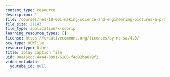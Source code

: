 ```yaml
---
content_type: resource
description: ''
file: /courses/res-10-001-making-science-and-engineering-pictures-a-practical-guide-to-presenting-your-work-spring-2016/00e46ccc4aa438916100f4d92ba8a9f2_AJdBJFlkvpg.srt
file_size: 21143
file_type: application/x-subrip
learning_resource_types: []
license: https://creativecommons.org/licenses/by-nc-sa/4.0/
ocw_type: OCWFile
resourcetype: Other
title: 3play caption file
uid: 00e46ccc-4aa4-3891-6100-f4d92ba8a9f2
video_metadata:
  youtube_id: null
---
```

